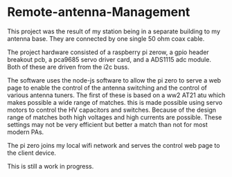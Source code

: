 # Remote-antenna-Management
This project was the result of my station being in a separate building to my antenna base.  They are connected by one single 50 ohm coax cable.

The project hardware consisted of a raspberry pi zerow, a gpio header breakout pcb, a pca9685 servo driver card, and a ADS1115 adc module.  Both of these are driven from the i2c buss.

The software uses the node-js software to allow the pi zero to serve a web page to enable the control of the antenna switching and the control of various antenna tuners.  The first of these is based on a ww2 AT21 atu which makes possible a wide range of matches.  this is made possible using servo motors to control the HV capacitors and switches.  Because of the design range of matches both high voltages and high currents are possible.  These settings may not be very efficient but better a match than not for most modern PAs.

The pi zero joins my local wifi network and serves the control web page to the client device.

This is still a work in progress.
